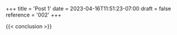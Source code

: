 +++
title = 'Post 1'
date = 2023-04-16T11:51:23-07:00
draft = false
reference = '002'
+++

{{< conclusion >}}
